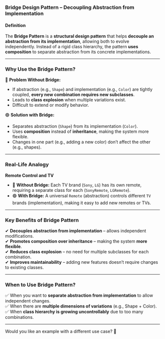 ### **Bridge Design Pattern – Decoupling Abstraction from Implementation**  

#### **Definition**  
The **Bridge Pattern** is a **structural design pattern** that helps **decouple an abstraction from its implementation**, allowing both to evolve independently. Instead of a rigid class hierarchy, the pattern **uses composition** to separate abstraction from its concrete implementations.  

---

### **Why Use the Bridge Pattern?**  
🔴 **Problem Without Bridge:**  
- If abstraction (e.g., `Shape`) and implementation (e.g., `Color`) are tightly coupled, **every new combination requires new subclasses**.  
- Leads to **class explosion** when multiple variations exist.  
- Difficult to extend or modify behavior.  

🟢 **Solution with Bridge:**  
- Separates abstraction (`Shape`) from its implementation (`Color`).  
- Uses **composition** instead of **inheritance**, making the system more flexible.  
- Changes in one part (e.g., adding a new color) don’t affect the other (e.g., shapes).  

---

### **Real-Life Analogy**  
**Remote Control and TV**  
- 🔴 **Without Bridge:** Each TV brand (`Sony`, `LG`) has its own remote, requiring a separate class for each (`SonyRemote`, `LGRemote`).  
- 🟢 **With Bridge:** A universal `Remote` (abstraction) controls different `TV` brands (implementation), making it easy to add new remotes or TVs.  

---

### **Key Benefits of Bridge Pattern**  
✔ **Decouples abstraction from implementation** – allows independent modifications.  
✔ **Promotes composition over inheritance** – making the system **more flexible**.  
✔ **Reduces class explosion** – no need for multiple subclasses for each combination.  
✔ **Improves maintainability** – adding new features doesn’t require changes to existing classes.  

---

### **When to Use Bridge Pattern?**  
✅ When you want to **separate abstraction from implementation** to allow independent changes.  
✅ When there are **multiple dimensions of variations** (e.g., Shape + Color).  
✅ When **class hierarchy is growing uncontrollably** due to too many combinations.  

---

Would you like an example with a different use case? 🚀
